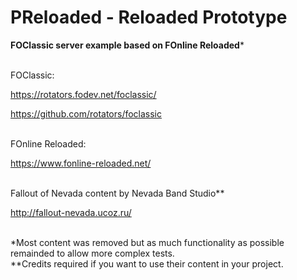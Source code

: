 # PReloaded - Reloaded Prototype
**FOClassic server example based on FOnline Reloaded**\*


<br />FOClassic:

https://rotators.fodev.net/foclassic/

https://github.com/rotators/foclassic


<br />FOnline Reloaded:

https://www.fonline-reloaded.net/


<br />Fallout of Nevada content by Nevada Band Studio\*\*

http://fallout-nevada.ucoz.ru/

<br />\*Most content was removed but as much functionality as possible remainded to allow more complex tests.
<br />\*\*Credits required if you want to use their content in your project.
